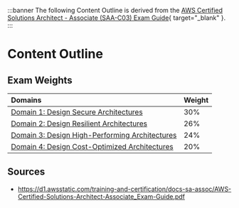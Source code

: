 :::banner
The following Content Outline is derived from the [AWS Certified Solutions Architect - Associate (SAA-C03) Exam Guide](https://d1.awsstatic.com/training-and-certification/docs-sa-assoc/AWS-Certified-Solutions-Architect-Associate_Exam-Guide.pdf){ target="_blank" }.
:::

# Content Outline

## Exam Weights

Domains | Weight
:--- | :---
[Domain 1: Design Secure Architectures](/certification/domain-1.md) | 30%
[Domain 2: Design Resilient Architectures](/certification/domain-2.md) | 26%
[Domain 3: Design High-Performing Architectures](/certification/domain-3.md) | 24%
[Domain 4: Design Cost-Optimized Architectures](/certification/domain-4.md) | 20%

## Sources

- https://d1.awsstatic.com/training-and-certification/docs-sa-assoc/AWS-Certified-Solutions-Architect-Associate_Exam-Guide.pdf
